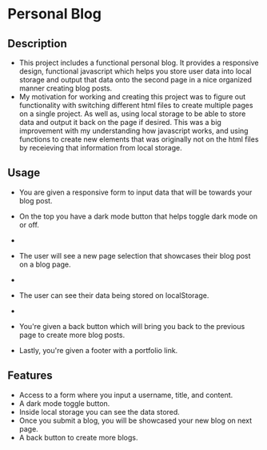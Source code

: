 # Personal Blog


## Description
- This project includes a functional personal blog. It provides a responsive design, functional javascript which helps you store user data into local storage and output that data onto the second page in a nice organized manner creating blog posts.
- My motivation for working and creating this project was to figure out functionality with switching different html files to create multiple pages on a single project. As well as, using local storage to be able to store data and output it back on the page if desired. This was a big improvement with my understanding how javascript works, and using functions to create new elements that was originally not on the html files by receieving that information from local storage. 

## Usage 
- You are given a responsive form to input data that will be towards your blog post.

- On the top you have a dark mode button that helps toggle dark mode on or off.
- 
- The user will see a new page selection that showcases their blog post on a blog page.
- 
- The user can see their data being stored on localStorage.
- 
- You're given a back button which will bring you back to the previous page to create more blog posts.
- Lastly, you're given a footer with a portfolio link.

## Features 
- Access to a form where you input a username, title, and content.
- A dark mode toggle button.
- Inside local storage you can see the data stored.
- Once you submit a blog, you will be showcased your new blog on next page.
- A back button to create more blogs.
